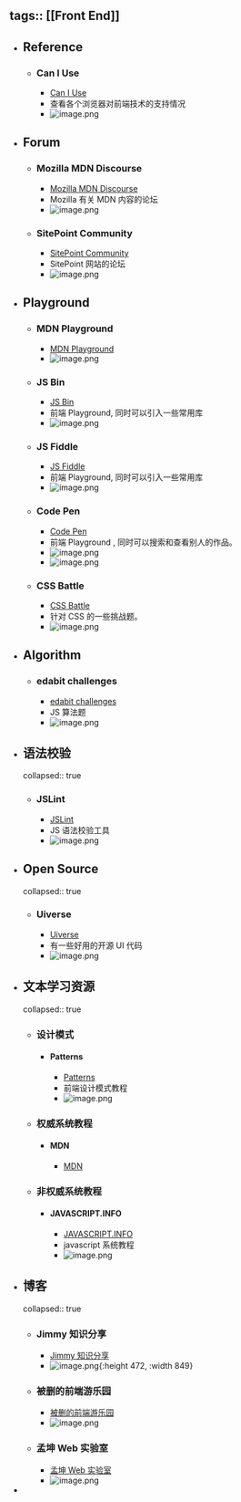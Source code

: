 tags:: [[Front End]]
---

- ## Reference
	- ### Can I Use
		- [Can I Use](https://caniuse.com/)
		- 查看各个浏览器对前端技术的支持情况
		- ![image.png](../assets/image_1702111122926_0.png)
- ## Forum
	- ### Mozilla MDN Discourse
		- [Mozilla MDN Discourse](https://discourse.mozilla.org/c/mdn/236)
		- Mozilla 有关 MDN 内容的论坛
		- ![image.png](../assets/image_1702111690306_0.png)
	- ### SitePoint Community
		- [SitePoint Community](https://www.sitepoint.com/community/)
		- SitePoint 网站的论坛
		- ![image.png](../assets/image_1702111808254_0.png)
- ## Playground
	- ### MDN Playground
		- [MDN Playground](https://developer.mozilla.org/en-US/play)
		- ![image.png](../assets/image_1739163208164_0.png)
	- ### JS Bin
		- [JS Bin](https://jsbin.com/?html,css,js,output)
		- 前端 Playground, 同时可以引入一些常用库
		- ![image.png](../assets/image_1702112163118_0.png)
	- ### JS Fiddle
		- [JS Fiddle](https://jsfiddle.net/)
		- 前端 Playground, 同时可以引入一些常用库
		- ![image.png](../assets/image_1702140675030_0.png)
	- ### Code Pen
		- [Code Pen](https://codepen.io)
		- 前端 Playground , 同时可以搜索和查看别人的作品。
		- ![image.png](../assets/image_1702112681044_0.png)
		- ![image.png](../assets/image_1702112889443_0.png)
	- ### CSS Battle
		- [CSS Battle](https://cssbattle.dev/)
		- 针对 CSS 的一些挑战题。
		- ![image.png](../assets/image_1702128627160_0.png)
- ## Algorithm
	- ### edabit challenges
		- [edabit challenges](https://edabit.com/)
		- JS 算法题
		- ![image.png](../assets/image_1702140308609_0.png)
- ## 语法校验
  collapsed:: true
	- ### JSLint
		- [JSLint](https://www.jslint.com/)
		- JS 语法校验工具
		- ![image.png](../assets/image_1702140537923_0.png)
- ## Open Source
  collapsed:: true
	- ### Uiverse
		- [Uiverse](https://uiverse.io/)
		- 有一些好用的开源 UI 代码
		- ![image.png](../assets/image_1702140957439_0.png)
- ## 文本学习资源
  collapsed:: true
	- ### 设计模式
		- #### Patterns
			- [Patterns](https://www.patterns.dev/#patterns)
			- 前端设计模式教程
			- ![image.png](../assets/image_1702144971583_0.png)
	- ### 权威系统教程
		- #### MDN
			- [MDN](https://developer.mozilla.org/)
	- ### 非权威系统教程
		- #### JAVASCRIPT.INFO
			- [JAVASCRIPT.INFO](https://javascript.info/)
			- javascript 系统教程
			- ![image.png](../assets/image_1702145710638_0.png)
- ## 博客
  collapsed:: true
	- ### Jimmy 知识分享
		- [Jimmy 知识分享](https://www.jimmyxuexue.top/home/)
		- ![image.png](../assets/image_1702145343734_0.png){:height 472, :width 849}
	- ### 被删的前端游乐园
		- [被删的前端游乐园](http://godbasin.com/)
		- ![image.png](../assets/image_1702145112243_0.png)
	- ### 孟坤 Web 实验室
		- [孟坤 Web 实验室](https://lab.ur1.fun/)
		- ![image.png](../assets/image_1702145787988_0.png)
-
